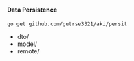 #### Data Persistence
```shell script
go get github.com/gutrse3321/aki/persit
```

- dto/
- model/
- remote/